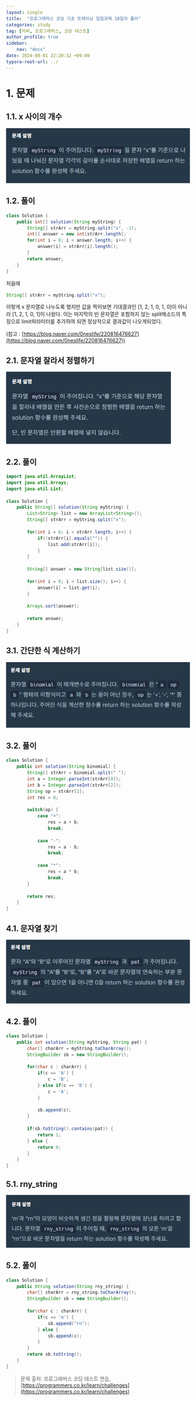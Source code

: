 ```yaml
---
layout: single
title:  "프로그래머스 코딩 기초 트레이닝 일일과제 18일차 풀이"
categories: study
tag: [자바, 프로그래머스, 코딩 테스트]
author_profile: true
sidebar:
    nav: "docs"
date: 2024-08-01 22:20:32 +09:00
typora-root-url: ../
---
```








# 1. 문제



## 1.1. x 사이의 개수

![image-20240801210730062](/images/2024-08-01-practice-programmers-18/image-20240801210730062.png)



## 1.2. 풀이

```java
class Solution {
    public int[] solution(String myString) {
    	String[] strArr = myString.split("x", -1);
    	int[] answer = new int[strArr.length];
    	for(int i = 0; i < answer.length; i++) {
    		answer[i] = strArr[i].length();
    	}
    	return answer;
    }
}
```



처음에

```java
String[] strArr = myString.split("x");
```

이렇게 x 문자열로 나누도록 했지만 값을 찍어보면 기대결과인 [1, 2, 1, 0, 1, 0]이 아니라 [1, 2, 1, 0, 1]이 나왔다. 이는 마지막의 빈 문자열은 포함하지 않는 split메소드의 특징으로 limit파라미터를 추가하여 되면 정상적으로 결과값이 나오게되었다.

(참고 : [https://blog.naver.com/0neslife/220816476627](https://blog.naver.com/0neslife/220816476627))





## 2.1. 문자열 잘라서 정렬하기

![image-20240801213531537](/images/2024-08-01-practice-programmers-18/image-20240801213531537.png)



## 2.2. 풀이

```java
import java.util.ArrayList;
import java.util.Arrays;
import java.util.List;

class Solution {
    public String[] solution(String myString) {
    	List<String> list = new ArrayList<String>();
    	String[] strArr = myString.split("x");
    	
    	for(int i = 0; i < strArr.length; i++) {
    		if(!strArr[i].equals("")) {
    			list.add(strArr[i]);
    		}
    	}
    	
    	String[] answer = new String[list.size()];
    	
    	for(int i = 0; i < list.size(); i++) {
    		answer[i] = list.get(i);
    	}
    	
    	Arrays.sort(answer);
    	
    	return answer;
    }
}
```





## 3.1. 간단한 식 계산하기

![image-20240801214938663](/images/2024-08-01-practice-programmers-18/image-20240801214938663.png)



## 3.2. 풀이

```java
class Solution {
    public int solution(String binomial) {
    	String[] strArr = binomial.split(" ");
    	int a = Integer.parseInt(strArr[0]);
    	int b = Integer.parseInt(strArr[2]);
    	String op = strArr[1];
    	int res = 0;
    	
    	switch(op) {
    		case "+":
    			res = a + b;
    			break;
    			
    		case "-":
    			res = a - b;
    			break;
    			
    		case "*":
    			res = a * b;
    			break;
    	}
    	
    	return res;
    }
}
```





## 4.1. 문자열 찾기

![image-20240801215605871](/images/2024-08-01-practice-programmers-18/image-20240801215605871.png)



## 4.2. 풀이

```java
class Solution {
    public int solution(String myString, String pat) {
    	char[] charArr = myString.toCharArray();
    	StringBuilder sb = new StringBuilder();
    	
    	for(char c : charArr) {
    		if(c == 'A') {
    			c = 'B';
    		} else if(c == 'B') {
    			c = 'A';
    		}
    		
    		sb.append(c);
    	}
    	
    	if(sb.toString().contains(pat)) {
    		return 1;
    	} else {
    		return 0;
    	}
    }
}
```





## 5.1. rny_string

![image-20240801221325580](/images/2024-08-01-practice-programmers-18/image-20240801221325580.png)



## 5.2. 풀이

```java
class Solution {
    public String solution(String rny_string) {
    	char[] charArr = rny_string.toCharArray();
    	StringBuilder sb = new StringBuilder();
    	
    	for(char c : charArr) {
    		if(c == 'm') {
    			sb.append("rn");
    		} else {
    			sb.append(c);
    		}
    	}
    	return sb.toString();
    }
}
```





> 문제 출처: 프로그래머스 코딩 테스트 연습, [https://programmers.co.kr/learn/challenges](https://programmers.co.kr/learn/challenges)
